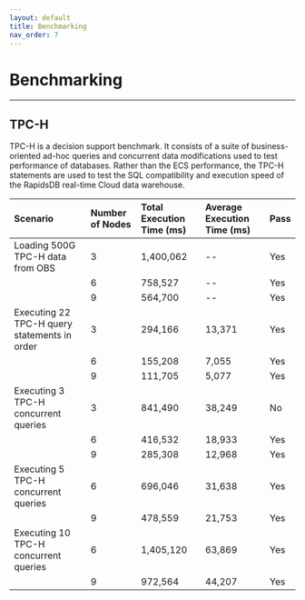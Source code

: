 ```yaml
---
layout: default
title: Benchmarking
nav_order: 7
---
```


# Benchmarking

---

## TPC-H

TPC-H is a decision support benchmark. It consists of a suite of business-oriented ad-hoc queries and concurrent data modifications used to test performance of databases. Rather than the ECS performance, the TPC-H statements are used to test the SQL compatibility and execution speed of the RapidsDB real-time Cloud data warehouse.

| Scenario                                     | Number of Nodes | Total Execution Time (ms) | Average Execution Time (ms) | Pass |
|:---------------------------------------------|:----------------|:--------------------------|:----------------------------|:-----|
| Loading 500G TPC-H data from OBS             | 3               | 1,400,062                 | --                          | Yes  |
|                                              | 6               | 758,527                   | --                          | Yes  |
|                                              | 9               | 564,700                   | --                          | Yes  |
| Executing 22 TPC-H query statements in order | 3               | 294,166                   | 13,371                      | Yes  |
|                                              | 6               | 155,208                   | 7,055                       | Yes  |
|                                              | 9               | 111,705                   | 5,077                       | Yes  |
| Executing 3 TPC-H concurrent queries         | 3               | 841,490                   | 38,249                      | No   |
|                                              | 6               | 416,532                   | 18,933                      | Yes  |
|                                              | 9               | 285,308                   | 12,968                      | Yes  |
| Executing 5 TPC-H concurrent queries         | 6               | 696,046                   | 31,638                      | Yes  |
|                                              | 9               | 478,559                   | 21,753                      | Yes  |
| Executing 10 TPC-H concurrent queries        | 6               | 1,405,120                 | 63,869                      | Yes  |
|                                              | 9               | 972,564                   | 44,207                      | Yes  |
